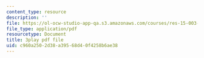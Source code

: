 ```yaml
---
content_type: resource
description: ''
file: https://ol-ocw-studio-app-qa.s3.amazonaws.com/courses/res-15-003-shaping-the-future-of-work-15-662x-spring-2016/c960a2502d38a39568d40f4258b6ae38_fbE9xXfb0PA.pdf
file_type: application/pdf
resourcetype: Document
title: 3play pdf file
uid: c960a250-2d38-a395-68d4-0f4258b6ae38
---
```

